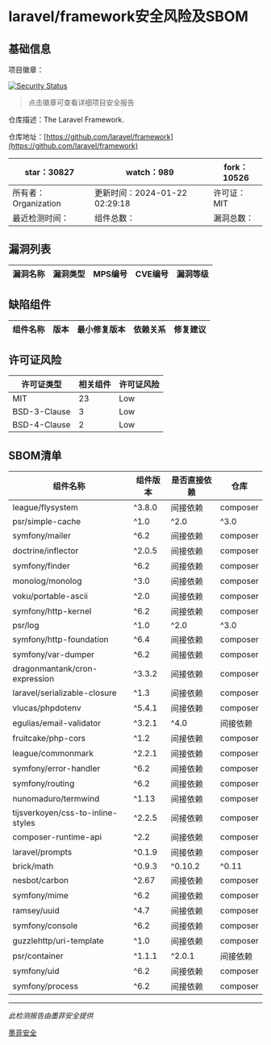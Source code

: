 # laravel/framework安全风险及SBOM

## 基础信息

项目徽章：

[![Security Status](https://www.murphysec.com/platform3/v31/badge/1749142611024424960.svg)](https://www.murphysec.com/console/report/1694415317542723584/1749142611024424960)

> 点击徽章可查看详细项目安全报告

仓库描述：The Laravel Framework.

仓库地址：[https://github.com/laravel/framework](https://github.com/laravel/framework)

| star：30827 | watch：989 | fork：10526 |
| ----------- | -------------- | ------------ |
| 所有者：Organization | 更新时间：2024-01-22 02:29:18 | 许可证：MIT |
| 最近检测时间： | 组件总数： | 漏洞总数： |




## 漏洞列表

| 漏洞名称 | 漏洞类型 | MPS编号 | CVE编号 | 漏洞等级 |
| ------- | ------ | ------- | ------ | ----- |





## 缺陷组件

| 组件名称 | 版本 | 最小修复版本 | 依赖关系 | 修复建议 |
| -------- | ---- | ------------ | -------- | -------- |





## 许可证风险

| 许可证类型 | 相关组件 | 许可证风险 |
| ---------- | -------- | ---------- |
|MIT|23|Low|
|BSD-3-Clause|3|Low|
|BSD-4-Clause|2|Low|




## SBOM清单

| 组件名称 | 组件版本 | 是否直接依赖 | 仓库 |
| -------- | -------- | ------------ | ---- |
|league/flysystem|^3.8.0|间接依赖|composer|
|psr/simple-cache|^1.0|^2.0|^3.0|间接依赖|composer|
|symfony/mailer|^6.2|间接依赖|composer|
|doctrine/inflector|^2.0.5|间接依赖|composer|
|symfony/finder|^6.2|间接依赖|composer|
|monolog/monolog|^3.0|间接依赖|composer|
|voku/portable-ascii|^2.0|间接依赖|composer|
|symfony/http-kernel|^6.2|间接依赖|composer|
|psr/log|^1.0|^2.0|^3.0|间接依赖|composer|
|symfony/http-foundation|^6.4|间接依赖|composer|
|symfony/var-dumper|^6.2|间接依赖|composer|
|dragonmantank/cron-expression|^3.3.2|间接依赖|composer|
|laravel/serializable-closure|^1.3|间接依赖|composer|
|vlucas/phpdotenv|^5.4.1|间接依赖|composer|
|egulias/email-validator|^3.2.1|^4.0|间接依赖|composer|
|fruitcake/php-cors|^1.2|间接依赖|composer|
|league/commonmark|^2.2.1|间接依赖|composer|
|symfony/error-handler|^6.2|间接依赖|composer|
|symfony/routing|^6.2|间接依赖|composer|
|nunomaduro/termwind|^1.13|间接依赖|composer|
|tijsverkoyen/css-to-inline-styles|^2.2.5|间接依赖|composer|
|composer-runtime-api|^2.2|间接依赖|composer|
|laravel/prompts|^0.1.9|间接依赖|composer|
|brick/math|^0.9.3|^0.10.2|^0.11|间接依赖|composer|
|nesbot/carbon|^2.67|间接依赖|composer|
|symfony/mime|^6.2|间接依赖|composer|
|ramsey/uuid|^4.7|间接依赖|composer|
|symfony/console|^6.2|间接依赖|composer|
|guzzlehttp/uri-template|^1.0|间接依赖|composer|
|psr/container|^1.1.1|^2.0.1|间接依赖|composer|
|symfony/uid|^6.2|间接依赖|composer|
|symfony/process|^6.2|间接依赖|composer|


------

*此检测报告由墨菲安全提供*

[墨菲安全](www.murphysec.com)